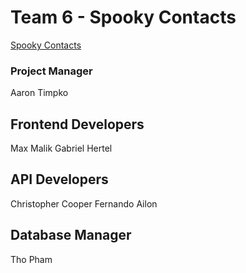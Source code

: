 # Team 6 - Spooky Contacts
[Spooky Contacts](team6.xyz)

### Project Manager
Aaron Timpko

## Frontend Developers
Max Malik
Gabriel Hertel

## API Developers
Christopher Cooper
Fernando Ailon

## Database Manager
Tho Pham
